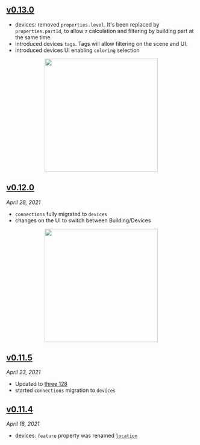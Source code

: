 ## [v0.13.0](#v0130)

- devices: removed `properties.level`. It's been replaced by `properties.partId`, to allow `z` calculation and filtering by building part at the same time.
- introduced devices `tags`. Tags will allow filtering on the scene and UI.
- introduced devices UI enabling `coloring` selection

<p align="center"><img width="300px" src="https://user-images.githubusercontent.com/910636/117120028-1a6bc400-ad93-11eb-99f1-b302779286b9.png"></p>

## [v0.12.0](#v0120)

_April 28, 2021_

- `connections` fully migrated to `devices`
- changes on the UI to switch between Building/Devices

<p align="center"><img width="300px" src="https://user-images.githubusercontent.com/910636/116450988-413e6d80-a85c-11eb-9083-3ee47ba1d9d1.png"></p>

## [v0.11.5](#v0115)

_April 23, 2021_

- Updated to [three 128](https://github.com/mrdoob/three.js/releases/tag/r128)
- started `connections` migration to `devices`

## [v0.11.4](#v0114)

_April 18, 2021_

- devices: `feature` property was renamed [`location`](/documentation/api#location)
